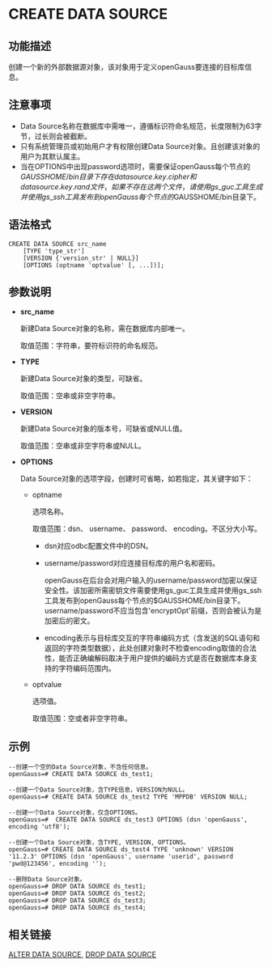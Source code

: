 # CREATE DATA SOURCE<a name="ZH-CN_TOPIC_0289900178"></a>

## 功能描述<a name="zh-cn_topic_0283137069_zh-cn_topic_0237122100_section1697927113919"></a>

创建一个新的外部数据源对象，该对象用于定义openGauss要连接的目标库信息。

## 注意事项<a name="zh-cn_topic_0283137069_zh-cn_topic_0237122100_section106551466418"></a>

-   Data Source名称在数据库中需唯一，遵循标识符命名规范，长度限制为63字节，过长则会被截断。
-   只有系统管理员或初始用户才有权限创建Data Source对象。且创建该对象的用户为其默认属主。
-   当在OPTIONS中出现password选项时，需要保证openGauss每个节点的$GAUSSHOME/bin目录下存在datasource.key.cipher和datasource.key.rand文件，如果不存在这两个文件，请使用gs\_guc工具生成并使用gs\_ssh工具发布到openGauss每个节点的$GAUSSHOME/bin目录下。

## 语法格式<a name="zh-cn_topic_0283137069_zh-cn_topic_0237122100_section1673654518413"></a>

```
CREATE DATA SOURCE src_name
    [TYPE 'type_str']
    [VERSION {'version_str' | NULL}]
    [OPTIONS (optname 'optvalue' [, ...])];
```

## 参数说明<a name="zh-cn_topic_0283137069_zh-cn_topic_0237122100_section1520523385620"></a>

-   **src\_name**

    新建Data Source对象的名称，需在数据库内部唯一。

    取值范围：字符串，要符标识符的命名规范。

-   **TYPE**

    新建Data Source对象的类型，可缺省。

    取值范围：空串或非空字符串。

-   **VERSION**

    新建Data Source对象的版本号，可缺省或NULL值。

    取值范围：空串或非空字符串或NULL。

-   **OPTIONS**

    Data Source对象的选项字段，创建时可省略，如若指定，其关键字如下：

    -   optname

        选项名称。

        取值范围：dsn、 username、 password、 encoding。不区分大小写。

        -   dsn对应odbc配置文件中的DSN。
        -   username/password对应连接目标库的用户名和密码。

            openGauss在后台会对用户输入的username/password加密以保证安全性。该加密所需密钥文件需要使用gs\_guc工具生成并使用gs\_ssh工具发布到openGauss每个节点的$GAUSSHOME/bin目录下。username/password不应当包含'encryptOpt'前缀，否则会被认为是加密后的密文。

        -   encoding表示与目标库交互的字符串编码方式（含发送的SQL语句和返回的字符类型数据），此处创建对象时不检查encoding取值的合法性，能否正确编解码取决于用户提供的编码方式是否在数据库本身支持的字符编码范围内。

    -   optvalue

        选项值。

        取值范围：空或者非空字符串。



## 示例<a name="zh-cn_topic_0283137069_zh-cn_topic_0237122100_section459639151114"></a>

```
--创建一个空的Data Source对象，不含任何信息。
openGauss=# CREATE DATA SOURCE ds_test1;

--创建一个Data Source对象，含TYPE信息，VERSION为NULL。
openGauss=# CREATE DATA SOURCE ds_test2 TYPE 'MPPDB' VERSION NULL;

--创建一个Data Source对象，仅含OPTIONS。
openGauss=#  CREATE DATA SOURCE ds_test3 OPTIONS (dsn 'openGauss', encoding 'utf8');

--创建一个Data Source对象，含TYPE, VERSION, OPTIONS。
openGauss=# CREATE DATA SOURCE ds_test4 TYPE 'unknown' VERSION '11.2.3' OPTIONS (dsn 'openGauss', username 'userid', password 'pwd@123456', encoding '');

--删除Data Source对象。
openGauss=# DROP DATA SOURCE ds_test1;
openGauss=# DROP DATA SOURCE ds_test2;
openGauss=# DROP DATA SOURCE ds_test3;
openGauss=# DROP DATA SOURCE ds_test4;
```

## 相关链接<a name="zh-cn_topic_0283137069_zh-cn_topic_0237122100_section45538169227"></a>

[ALTER DATA SOURCE](ALTER-DATA-SOURCE.md),  [DROP DATA SOURCE](DROP-DATA-SOURCE.md)

